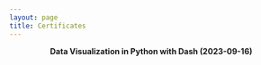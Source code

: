 ```yaml
---
layout: page
title: Certificates
---
```


<center> <b> Data Visualization in Python with Dash (2023-09-16) </b> </center>

<object data="https://CormacKinsella.github.io/assets/img/Certificate_Dash.pdf" width="1000" height="800" type='application/pdf'></object>
